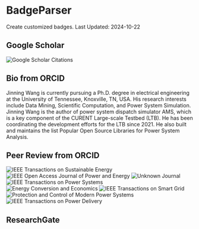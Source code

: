# BadgeParser
Create customized badges.
Last Updated: 2024-10-22
## Google Scholar
![Google Scholar Citations](https://img.shields.io/badge/Google%20Scholar%20Citations-153-blue.svg?logo=googlescholar&link=https://scholar.google.com/citations?user=Wr7nQZAAAAAJ&hl=en&oi=ao)
## Bio from ORCID
Jinning Wang is currently pursuing a Ph.D. degree in electrical engineering at the University of Tennessee, Knoxville, TN, USA. His research interests include Data Mining, Scientific Computation, and Power System Simulation.
Jinning Wang is the author of power system dispatch simulator AMS, which is a key component of the CURENT Large-scale Testbed (LTB). He has been coordinating the development efforts for the LTB since 2021. He also built and maintains the list Popular Open Source Libraries for Power System Analysis.
## Peer Review from ORCID
![IEEE Transactions on Sustainable Energy](https://img.shields.io/badge/IEEE%20Transactions%20on%20Sustainable%20Energy-12-blue.svg)  ![IEEE Open Access Journal of Power and Energy](https://img.shields.io/badge/IEEE%20Open%20Access%20Journal%20of%20Power%20and%20Energy-13-blue.svg)  ![Unknown Journal](https://img.shields.io/badge/Unknown%20Journal-9-blue.svg)  ![IEEE Transactions on Power Systems](https://img.shields.io/badge/IEEE%20Transactions%20on%20Power%20Systems-8-blue.svg)  ![Energy Conversion and Economics](https://img.shields.io/badge/Energy%20Conversion%20and%20Economics-2-blue.svg)  ![IEEE Transactions on Smart Grid](https://img.shields.io/badge/IEEE%20Transactions%20on%20Smart%20Grid-8-blue.svg)  ![Protection and Control of Modern Power Systems](https://img.shields.io/badge/Protection%20and%20Control%20of%20Modern%20Power%20Systems-1-blue.svg)  ![IEEE Transactions on Power Delivery](https://img.shields.io/badge/IEEE%20Transactions%20on%20Power%20Delivery-2-blue.svg)  
## ResearchGate
